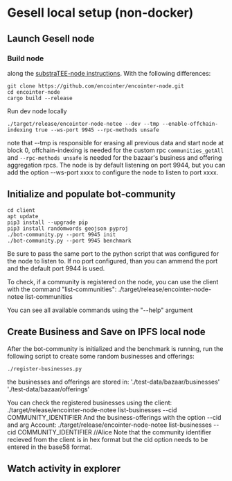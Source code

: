 # Gesell local setup (non-docker)

## Launch Gesell node

### Build node 

along the [substraTEE-node instructions](https://www.substratee.com/howto_node.html#build). With the following differences:

```console
git clone https://github.com/encointer/encointer-node.git
cd encointer-node
cargo build --release
```

Run dev node locally

```console
./target/release/encointer-node-notee --dev --tmp --enable-offchain-indexing true --ws-port 9945 --rpc-methods unsafe
```
note that --tmp is responsible for erasing all previous data and start node at block 0, offchain-indexing is needed for the custom rpc `communities_getAll` and
`--rpc-methods unsafe` is needed for the bazaar's business and offering aggregation rpcs.
The node is by default listening on port 9944, but you can add the option --ws-port xxxx to configure the node to listen to port xxxx.

## Initialize and populate bot-community
```console
cd client
apt update
pip3 install --upgrade pip
pip3 install randomwords geojson pyproj
./bot-community.py --port 9945 init
./bot-community.py --port 9945 benchmark
```

Be sure to pass the same port to the python script that was configured for the node to listen to. If no port configured, than you can ammend the port and the default port 9944 is used.

To check, if a community is registered on the node, you can use the client with the command "list-communities": 
./target/release/encointer-node-notee list-communities

You can see all available commands using the "--help" argument
## Create Business and Save on IPFS local node
After the bot-community is initialized and the benchmark is running, run the following script to create some random businesses and offerings:
```console
./register-businesses.py 
```
the businesses and offerings are stored in:
'./test-data/bazaar/businesses' 
'./test-data/bazaar/offerings'

You can check the registered businesses using the client: 
./target/release/encointer-node-notee list-businesses --cid COMMUNITY_IDENTIFIER
And the business-offerings with the option --cid and arg Account: 
./target/release/encointer-node-notee list-businesses --cid COMMUNITY_IDENTIFIER //Alice
Note that the community identifier recieved from the client is in hex format but the cid option needs to be entered in the base58 format.

## Watch activity in explorer
